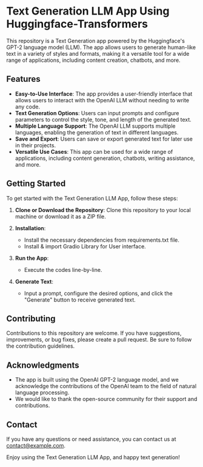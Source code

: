 # Text Generation LLM App Using Huggingface-Transformers
This repository is a Text Generation app powered by the Huggingface's GPT-2 language model (LLM). The app allows users to generate human-like text in a variety of styles and formats, making it a versatile tool for a wide range of applications, including content creation, chatbots, and more.

## Features

- **Easy-to-Use Interface**: The app provides a user-friendly interface that allows users to interact with the OpenAI LLM without needing to write any code.
- **Text Generation Options**: Users can input prompts and configure parameters to control the style, tone, and length of the generated text.
- **Multiple Language Support**: The OpenAI LLM supports multiple languages, enabling the generation of text in different languages.
- **Save and Export**: Users can save or export generated text for later use in their projects.
- **Versatile Use Cases**: This app can be used for a wide range of applications, including content generation, chatbots, writing assistance, and more.

## Getting Started

To get started with the Text Generation LLM App, follow these steps:

1. **Clone or Download the Repository**: Clone this repository to your local machine or download it as a ZIP file.

2. **Installation**:
   - Install the necessary dependencies from requirements.txt file.
   - Install & import Gradio Library for User interface.

3. **Run the App**:
   - Execute the codes line-by-line.

4. **Generate Text**:
   - Input a prompt, configure the desired options, and click the "Generate" button to receive generated text.

## Contributing

Contributions to this repository are welcome. If you have suggestions, improvements, or bug fixes, please create a pull request. Be sure to follow the contribution guidelines.


## Acknowledgments

- The app is built using the OpenAI GPT-2 language model, and we acknowledge the contributions of the OpenAI team to the field of natural language processing.
- We would like to thank the open-source community for their support and contributions.

## Contact

If you have any questions or need assistance, you can contact us at [contact@example.com](mailto:sababadad74@gmail.com).

Enjoy using the Text Generation LLM App, and happy text generation!

